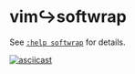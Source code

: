# vim↪softwrap

See [`:help softwrap`][1] for details.

[![asciicast](https://asciinema.org/a/bX8OqtRqOSUYSn4rdObgNcyRi.svg)](https://asciinema.org/a/bX8OqtRqOSUYSn4rdObgNcyRi)

[1]: https://github.com/Aster89/vim-softwrap/blob/main/doc/softwrap.txt

